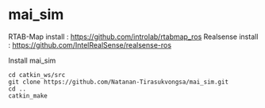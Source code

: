 # mai_sim

RTAB-Map install : https://github.com/introlab/rtabmap_ros
Realsense install : https://github.com/IntelRealSense/realsense-ros
 
Install mai_sim
~~~
cd catkin_ws/src
git clone https://github.com/Natanan-Tirasukvongsa/mai_sim.git
cd ..
catkin_make
~~~
